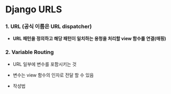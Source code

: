 # Django URLS

### 1. URL (공식 이름은 URL dispatcher)

- **URL 패턴을 정의하고 해당 패턴이 일치하는 용청을 처리할 view 함수를 연결(매핑)**



### 2. Variable Routing

- URL 일부에 변수를 포함시키는 것

- 변수는 view 함수의 인자로 전달 할 수 있음

- 작성법
  
  <img src="file:///C:/Users/SSAFY/AppData/Roaming/marktext/images/2023-09-13-11-28-02-image.png" title="" alt="" data-align="left">
  
  


